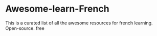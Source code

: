 # Awesome-learn-French
This is a curated list of all the awesome resources for french learning. Open-source. free
